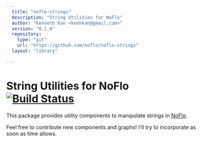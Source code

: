 ```yaml
---
  title: "noflo-strings"
  description: "String Utilities for NoFlo"
  author: "Kenneth Kan <kenhkan@gmail.com>"
  version: "0.1.0"
  repository: 
    type: "git"
    url: "https://github.com/noflo/noflo-strings"
  layout: "library"

---
```

String Utilities for NoFlo [![Build Status](https://secure.travis-ci.org/noflo/noflo-strings.png?branch=master)](https://travis-ci.org/noflo/noflo-strings)
===============================

This package provides utility components to manipulate strings in
[NoFlo](http://noflojs.org/).

Feel free to contribute new components and graphs! I'll try to
incorporate as soon as time allows.
